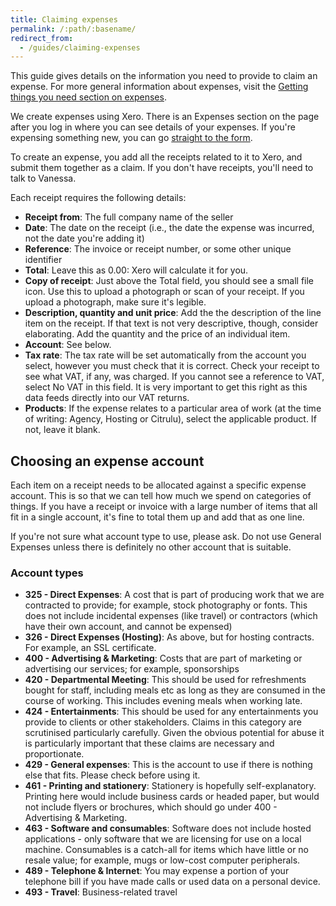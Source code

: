 ```yaml
---
title: Claiming expenses
permalink: /:path/:basename/
redirect_from:
  - /guides/claiming-expenses
---
```

This guide gives details on the information you need to provide to claim an
expense. For more general information about expenses, visit the
[Getting things you need section on expenses](/working-here/getting-things-you-need/#claiming-expenses).

We create expenses using Xero. There is an Expenses section on the page after
you log in where you can see details of your expenses. If you're expensing
something new, you can go
[straight to the form](https://expenses.xero.com/!wrUP-/detail/create-new).

To create an expense, you add all the receipts related to it to Xero, and submit
them together as a claim. If you don't have receipts, you'll need to talk to
Vanessa.

Each receipt requires the following details:

- **Receipt from**: The full company name of the seller
- **Date**: The date on the receipt (i.e., the date the expense was incurred, not
  the date you're adding it)
- **Reference**: The invoice or receipt number, or some other unique identifier
- **Total**: Leave this as 0.00: Xero will calculate it for you.
- **Copy of receipt**: Just above the Total field, you should see a small file
  icon. Use this to upload a photograph or scan of your receipt. If you upload a
  photograph, make sure it's legible.
- **Description, quantity and unit price**: Add the the description of the line
  item on the receipt. If that text is not very descriptive, though, consider
  elaborating. Add the quantity and the price of an individual item.
- **Account**: See below.
- **Tax rate**: The tax rate will be set automatically from the account you
  select, however you must check that it is correct. Check your receipt to see
  what VAT, if any, was charged. If you cannot see a reference to VAT, select No
  VAT in this field. It is very important to get this right as this data feeds
  directly into our VAT returns.
- **Products**: If the expense relates to a particular area of work (at the
  time of writing: Agency, Hosting or Citrulu), select the applicable product.
  If not, leave it blank.

## Choosing an expense account

Each item on a receipt needs to be allocated against a specific expense account.
This is so that we can tell how much we spend on categories of things. If you
have a receipt or invoice with a large number of items that all fit in a single
account, it's fine to total them up and add that as one line.

If you're not sure what account type to use, please ask. Do not use General
Expenses unless there is definitely no other account that is suitable.

### Account types

- **325 - Direct Expenses**: A cost that is part of producing work that we are
  contracted to provide; for example, stock photography or fonts. This does not
  include incidental expenses (like travel) or contractors (which have their own
  account, and cannot be expensed)
- **326 - Direct Expenses (Hosting)**: As above, but for hosting contracts. For
  example, an SSL certificate.
- **400 - Advertising & Marketing**: Costs that are part of marketing or
  advertising our services; for example, sponsorships
- **420 - Departmental Meeting**: This should be used for refreshments bought
  for staff, including meals etc as long as they are consumed in the course of
  working. This includes evening meals when working late.
- **424 - Entertainments**: This should be used for any entertainments you
  provide to clients or other stakeholders. Claims in this category are
  scrutinised particularly carefully. Given the obvious potential for abuse it
  is particularly important that these claims are necessary and proportionate.
- **429 - General expenses**: This is the account to use if there is nothing
  else that fits. Please check before using it.
- **461 - Printing and stationery**: Stationery is hopefully self-explanatory.
  Printing here would include business cards or headed paper, but would not
  include flyers or brochures, which should go under 400 - Advertising &
  Marketing.
- **463 - Software and consumables**: Software does not include hosted
  applications - only software that we are licensing for use on a local machine.
  Consumables is a catch-all for items which have little or no resale value; for
  example, mugs or low-cost computer peripherals.
- **489 - Telephone & Internet**: You may expense a portion of your telephone
  bill if you have made calls or used data on a personal device.
- **493 - Travel**: Business-related travel
